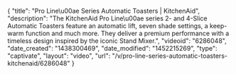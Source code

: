 {
    "title": "Pro Line\u00ae Series Automatic Toasters | KitchenAid",
    "description": "The KitchenAid Pro Line\u00ae series 2- and 4-Slice Automatic Toasters feature an automatic lift, seven shade settings, a keep-warm function and much more. They deliver a premium performance with a timeless design inspired by the iconic Stand Mixer.",
    "videoid": "6286048",
    "date_created": "1438300469",
    "date_modified": "1452215269",
    "type": "captivate",
    "layout": "video",
    "url": "\/v\/pro-line-series-automatic-toasters-kitchenaid\/6286048"
}
